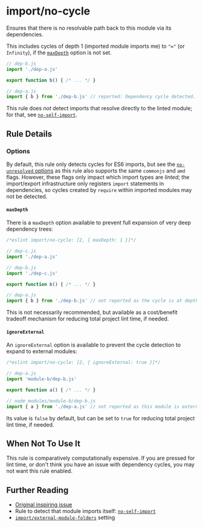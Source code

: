 # import/no-cycle

Ensures that there is no resolvable path back to this module via its dependencies.

This includes cycles of depth 1 (imported module imports me) to `"∞"` (or `Infinity`), if the
[`maxDepth`](#maxdepth) option is not set.

```js
// dep-b.js
import './dep-a.js'

export function b() { /* ... */ }
```

```js
// dep-a.js
import { b } from './dep-b.js' // reported: Dependency cycle detected.
```

This rule does _not_ detect imports that resolve directly to the linted module;
for that, see [`no-self-import`].


## Rule Details

### Options

By default, this rule only detects cycles for ES6 imports, but see the [`no-unresolved` options](./no-unresolved.md#options) as this rule also supports the same `commonjs` and `amd` flags. However, these flags only impact which import types are _linted_; the
import/export infrastructure only registers `import` statements in dependencies, so
cycles created by `require` within imported modules may not be detected.

#### `maxDepth`

There is a `maxDepth` option available to prevent full expansion of very deep dependency trees:

```js
/*eslint import/no-cycle: [2, { maxDepth: 1 }]*/

// dep-c.js
import './dep-a.js'
```

```js
// dep-b.js
import './dep-c.js'

export function b() { /* ... */ }
```

```js
// dep-a.js
import { b } from './dep-b.js' // not reported as the cycle is at depth 2
```

This is not necessarily recommended, but available as a cost/benefit tradeoff mechanism
for reducing total project lint time, if needed.

#### `ignoreExternal`

An `ignoreExternal` option is available to prevent the cycle detection to expand to external modules:

```js
/*eslint import/no-cycle: [2, { ignoreExternal: true }]*/

// dep-a.js
import 'module-b/dep-b.js'

export function a() { /* ... */ }
```

```js
// node_modules/module-b/dep-b.js
import { a } from './dep-a.js' // not reported as this module is external
```

Its value is `false` by default, but can be set to `true` for reducing total project lint time, if needed.

## When Not To Use It

This rule is comparatively computationally expensive. If you are pressed for lint
time, or don't think you have an issue with dependency cycles, you may not want
this rule enabled.

## Further Reading

- [Original inspiring issue](https://github.com/import-js/eslint-plugin-import/issues/941)
- Rule to detect that module imports itself: [`no-self-import`]
- [`import/external-module-folders`] setting

[`no-self-import`]: ./no-self-import.md

[`import/external-module-folders`]: ../../README.md#importexternal-module-folders
